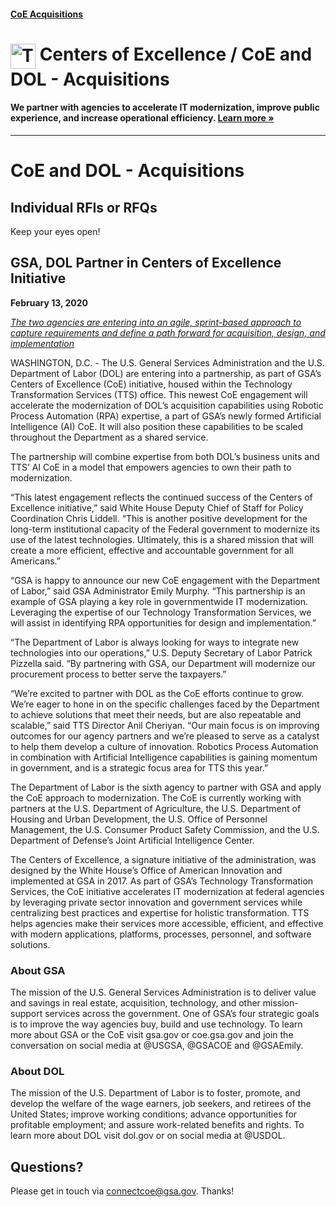 #### [CoE Acquisitions](https://github.com/GSA/coe-acquisitions)

<h1><img src="https://coe.gsa.gov/img/coe-logomark.svg" width="40px" align="top" alt="The Centers of Excellence Logo"> Centers of Excellence / CoE and DOL - Acquisitions</h1>

#### We partner with agencies to accelerate IT modernization, improve public experience, and increase operational efficiency. [Learn more »](https://coe.gsa.gov/about/)

---

# CoE and DOL - Acquisitions

## Individual RFIs or RFQs

Keep your eyes open!

## GSA, DOL Partner in Centers of Excellence Initiative

**February 13, 2020**

[_The two agencies are entering into an agile, sprint-based approach to capture requirements and define a path forward for acquisition, design, and implementation_](https://www.gsa.gov/about-us/newsroom/news-releases/gsa-dol-partner-in-centers-of-excellence-initiative)

WASHINGTON, D.C. - The U.S. General Services Administration and the U.S. Department of Labor (DOL) are entering into a partnership, as part of GSA’s Centers of Excellence (CoE) initiative, housed within the Technology Transformation Services (TTS) office. This newest CoE engagement will accelerate the modernization of DOL’s acquisition capabilities using Robotic Process Automation (RPA) expertise, a part of GSA’s newly formed Artificial Intelligence (AI) CoE. It will also position these capabilities to be scaled throughout the Department as a shared service.

The partnership will combine expertise from both DOL’s business units and TTS’ AI CoE in a model that empowers agencies to own their path to modernization.

“This latest engagement reflects the continued success of the Centers of Excellence initiative,” said White House Deputy Chief of Staff for Policy Coordination Chris Liddell. “This is another positive development for the long-term institutional capacity of the Federal government to modernize its use of the latest technologies. Ultimately, this is a shared mission that will create a more efficient, effective and accountable government for all Americans.”

“GSA is happy to announce our new CoE engagement with the Department of Labor,” said GSA Administrator Emily Murphy. “This partnership is an example of GSA playing a key role in governmentwide IT modernization. Leveraging the expertise of our Technology Transformation Services, we will assist in identifying RPA opportunities for design and implementation.”

“The Department of Labor is always looking for ways to integrate new technologies into our operations,” U.S. Deputy Secretary of Labor Patrick Pizzella said. “By partnering with GSA, our Department will modernize our procurement process to better serve the taxpayers.”

“We’re excited to partner with DOL as the CoE efforts continue to grow. We’re eager to hone in on the specific challenges faced by the Department to achieve solutions that meet their needs, but are also repeatable and scalable,” said TTS Director Anil Cheriyan. “Our main focus is on improving outcomes for our agency partners and we’re pleased to serve as a catalyst to help them develop a culture of innovation. Robotics Process Automation in combination with Artificial Intelligence capabilities is gaining momentum in government, and is a strategic focus area for TTS this year.”

The Department of Labor is the sixth agency to partner with GSA and apply the CoE approach to modernization. The CoE is currently working with partners at the U.S. Department of Agriculture, the U.S. Department of Housing and Urban Development, the U.S. Office of Personnel Management, the U.S. Consumer Product Safety Commission, and the U.S. Department of Defense’s Joint Artificial Intelligence Center.

The Centers of Excellence, a signature initiative of the administration, was designed by the White House’s Office of American Innovation and implemented at GSA in 2017. As part of GSA’s Technology Transformation Services, the CoE initiative accelerates IT modernization at federal agencies by leveraging private sector innovation and government services while centralizing best practices and expertise for holistic transformation. TTS helps agencies make their services more accessible, efficient, and effective with modern applications, platforms, processes, personnel, and software solutions.

### About GSA

The mission of the U.S. General Services Administration is to deliver value and savings in real estate, acquisition, technology, and other mission-support services across the government. One of GSA’s four strategic goals is to improve the way agencies buy, build and use technology. To learn more about GSA or the CoE visit gsa.gov or coe.gsa.gov and join the conversation on social media at @USGSA, @GSACOE and @GSAEmily.

### About DOL

The mission of the U.S. Department of Labor is to foster, promote, and develop the welfare of the wage earners, job seekers, and retirees of the United States; improve working conditions; advance opportunities for profitable employment; and assure work-related benefits and rights. To learn more about DOL visit dol.gov or on social media at @USDOL.

## Questions?

Please get in touch via connectcoe@gsa.gov. Thanks!
